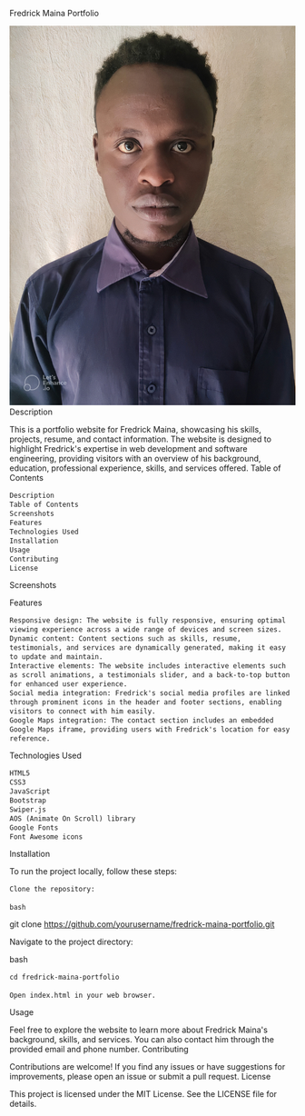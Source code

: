 Fredrick Maina Portfolio

![Project Logo](iPortfolio\assets\img\passport3_LE_auto_x2.jpg)
Description

This is a portfolio website for Fredrick Maina, showcasing his skills, projects, resume, and contact information. The website is designed to highlight Fredrick's expertise in web development and software engineering, providing visitors with an overview of his background, education, professional experience, skills, and services offered.
Table of Contents

    Description
    Table of Contents
    Screenshots
    Features
    Technologies Used
    Installation
    Usage
    Contributing
    License

Screenshots


Features

    Responsive design: The website is fully responsive, ensuring optimal viewing experience across a wide range of devices and screen sizes.
    Dynamic content: Content sections such as skills, resume, testimonials, and services are dynamically generated, making it easy to update and maintain.
    Interactive elements: The website includes interactive elements such as scroll animations, a testimonials slider, and a back-to-top button for enhanced user experience.
    Social media integration: Fredrick's social media profiles are linked through prominent icons in the header and footer sections, enabling visitors to connect with him easily.
    Google Maps integration: The contact section includes an embedded Google Maps iframe, providing users with Fredrick's location for easy reference.

Technologies Used

    HTML5
    CSS3
    JavaScript
    Bootstrap
    Swiper.js
    AOS (Animate On Scroll) library
    Google Fonts
    Font Awesome icons

Installation

To run the project locally, follow these steps:

    Clone the repository:

    bash

git clone https://github.com/yourusername/fredrick-maina-portfolio.git

Navigate to the project directory:

bash

    cd fredrick-maina-portfolio

    Open index.html in your web browser.

Usage

Feel free to explore the website to learn more about Fredrick Maina's background, skills, and services. You can also contact him through the provided email and phone number.
Contributing

Contributions are welcome! If you find any issues or have suggestions for improvements, please open an issue or submit a pull request.
License

This project is licensed under the MIT License. See the LICENSE file for details.
